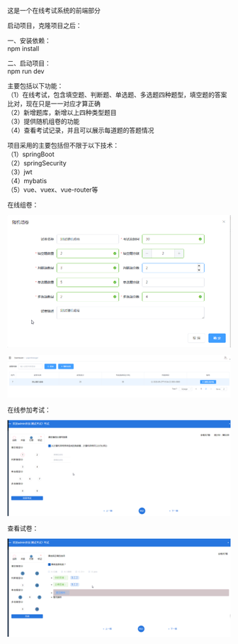 这是一个在线考试系统的前端部分

启动项目，克隆项目之后：

一、安装依赖：    
npm install

二、启动项目：  
npm run dev

主要包括以下功能：  
（1）在线考试，包含填空题、判断题、单选题、多选题四种题型，填空题的答案比对，现在只是一一对应才算正确  
（2）新增题库，新增以上四种类型题目  
（3）提供随机组卷的功能  
（4）查看考试记录，并且可以展示每道题的答题情况  

项目采用的主要包括但不限于以下技术：  
（1）springBoot  
（2）springSecurity  
（3）jwt  
（4）mybatis  
（5）vue、vuex、vue-router等  

在线组卷：  

![image](photos/随机组卷表单.png)

![image](photos/随机组卷成功.png)

在线参加考试：

![image](photos/参考考试.png)

查看试卷：

![image](photos/查看试卷.png)